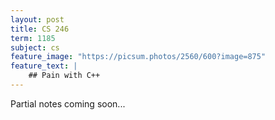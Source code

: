 ```yaml
---
layout: post
title: CS 246
term: 1185
subject: cs
feature_image: "https://picsum.photos/2560/600?image=875"
feature_text: |
    ## Pain with C++
---
```


Partial notes coming soon...
